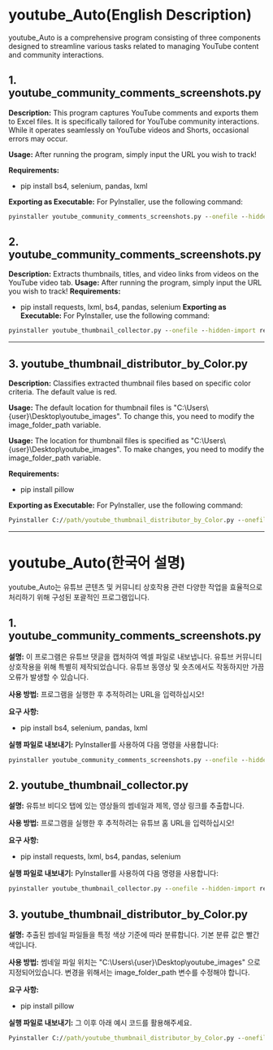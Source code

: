 # youtube_Auto(English Description)

youtube_Auto is a comprehensive program consisting of three components designed to streamline various tasks related to managing YouTube content and community interactions.

## 1. youtube_community_comments_screenshots.py

**Description:**
This program captures YouTube comments and exports them to Excel files. It is specifically tailored for YouTube community interactions. While it operates seamlessly on YouTube videos and Shorts, occasional errors may occur.

**Usage:**
After running the program, simply input the URL you wish to track!

**Requirements:**
- pip install bs4, selenium, pandas, lxml

**Exporting as Executable:**
For PyInstaller, use the following command:
```cmd
pyinstaller youtube_community_comments_screenshots.py --onefile --hidden-import bs4 --hidden-import selenium --hidden-import time --hidden-import subprocess --hidden-import pandas --hidden-import os --hidden-import re --hidden-import datetime --hidden-import lxml
```

## 2. youtube_community_comments_screenshots.py
**Description:**
Extracts thumbnails, titles, and video links from videos on the YouTube video tab.
**Usage:**
After running the program, simply input the URL you wish to track!
**Requirements:**
- pip install requests, lxml, bs4, pandas, selenium
**Exporting as Executable:**
For PyInstaller, use the following command:
```cmd
pyinstaller youtube_thumbnail_collector.py --onefile --hidden-import re --hidden-import  os --hidden-import time --hidden-import requests --hidden-import lxml --hidden-import bs4 --hidden-import pandas --hidden-import selenium
```

---

## 3. youtube_thumbnail_distributor_by_Color.py
**Description:**
Classifies extracted thumbnail files based on specific color criteria. The default value is red.

**Usage:**
The default location for thumbnail files is "C:\\Users\\{user}\\Desktop\\youtube_images". To change this, you need to modify the image_folder_path variable.

**Usage:**
The location for thumbnail files is specified as "C:\\Users\\{user}\\Desktop\\youtube_images". To make changes, you need to modify the image_folder_path variable.

**Requirements:**
- pip install pillow

**Exporting as Executable:**
For PyInstaller, use the following command:
```cmd
Pyinstaller C://path/youtube_thumbnail_distributor_by_Color.py --onefile --hidden-import pillow --hidden-import multiprocessing --hidden-import os
```


---
# youtube_Auto(한국어 설명)

youtube_Auto는 유튜브 콘텐츠 및 커뮤니티 상호작용 관련 다양한 작업을 효율적으로 처리하기 위해 구성된 포괄적인 프로그램입니다.

## 1. youtube_community_comments_screenshots.py

**설명:**
이 프로그램은 유튜브 댓글을 캡처하여 엑셀 파일로 내보냅니다. 유튜브 커뮤니티 상호작용을 위해 특별히 제작되었습니다. 유튜브 동영상 및 숏츠에서도 작동하지만 가끔 오류가 발생할 수 있습니다.

**사용 방법:**
프로그램을 실행한 후 추적하려는 URL을 입력하십시오!

**요구 사항:**
- pip install bs4, selenium, pandas, lxml

**실행 파일로 내보내기:**
PyInstaller를 사용하여 다음 명령을 사용합니다:
```cmd
pyinstaller youtube_community_comments_screenshots.py --onefile --hidden-import bs4 --hidden-import selenium --hidden-import time --hidden-import subprocess --hidden-import pandas --hidden-import os --hidden-import re --hidden-import datetime --hidden-import lxml
```

## 2. youtube_thumbnail_collector.py
**설명:**
유튜브 비디오 탭에 있는 영상들의 썸네일과 제목, 영상 링크를 추출합니다.

**사용 방법:**
프로그램을 실행한 후 추적하려는 유튜브 홈 URL을 입력하십시오!

**요구 사항:**
- pip install requests, lxml, bs4, pandas, selenium

**실행 파일로 내보내기:**
PyInstaller를 사용하여 다음 명령을 사용합니다:
```cmd
pyinstaller youtube_thumbnail_collector.py --onefile --hidden-import re --hidden-import  os --hidden-import time --hidden-import requests --hidden-import lxml --hidden-import bs4 --hidden-import pandas --hidden-import selenium
```
  
## 3. youtube_thumbnail_distributor_by_Color.py
**설명:**
추출된 썸네일 파일들을 특정 색상 기준에 따라 분류합니다. 기본 분류 값은 빨간색입니다. 

**사용 방법:**
썸네일 파일 위치는 "C:\\Users\\{user}\\Desktop\\youtube_images" 으로 지정되어있습니다. 변경을 위해서는 image_folder_path 변수를 수정해야 합니다.

**요구 사항:**
- pip install pillow
  
**실행 파일로 내보내기:**
그 이후 아래 예시 코드를 활용해주세요.
```cmd
Pyinstaller C://path/youtube_thumbnail_distributor_by_Color.py --onefile --hidden-import pillow --hidden-import multiprocessing --hidden-import os
```
